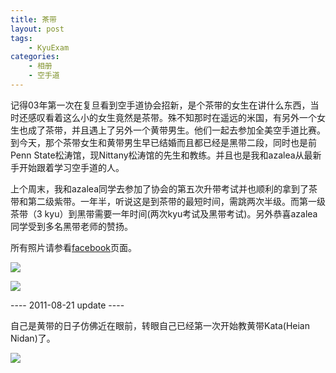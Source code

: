 ```yaml
---
title: 茶带
layout: post
tags:
    - KyuExam
categories:
    - 相册
    - 空手道
---
```

记得03年第一次在复旦看到空手道协会招新，是个茶带的女生在讲什么东西，当时还感叹看着这么小的女生竟然是茶带。殊不知那时在遥远的米国，有另外一个女生也成了茶带，并且遇上了另外一个黄带男生。他们一起去参加全美空手道比赛。到今天，那个茶带女生和黄带男生早已结婚而且都已经是黑带二段，同时也是前Penn State松涛馆，现Nittany松涛馆的先生和教练。并且也是我和azalea从最新手开始跟着学习空手道的人。

上个周末，我和azalea同学去参加了协会的第五次升带考试并也顺利的拿到了茶带和第二级紫带。一年半，听说这是到茶带的最短时间，需跳两次半级。而第一级茶带（3 kyu）到黑带需要一年时间(两次kyu考试及黑带考试)。另外恭喜azalea同学受到多名黑带老师的赞扬。

所有照片请参看<a href="http://www.facebook.com/taozhang">facebook</a>页面。

![](http://pic.ztpala.com/wp-content/uploads/2011/08/185356_10150278466723481_515163480_7668465_4222179_n.jpg?w=585&h=438)

![](http://pic.ztpala.com/wp-content/uploads/2011/08/tekkishodan.jpg?w=585&h=390)

---- 2011-08-21 update ----

自己是黄带的日子仿佛近在眼前，转眼自己已经第一次开始教黄带Kata(Heian Nidan)了。

![](https://lh3.googleusercontent.com/-_PxDPKRmCSE/Tw11pbAodQI/AAAAAAABiwE/sYeJ2imgD1c/s800/304077_10150348084366419_542546418_9651531_6240024_n.jpeg)
